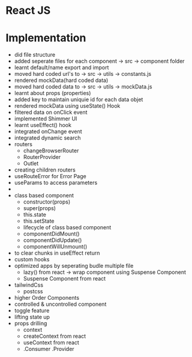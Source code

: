 # React JS

# Implementation
  - did file structure
  - added seperate files for each component -> src -> component folder
  - learnt default/name export and import
  - moved hard coded url's to -> src -> utils -> constants.js
  - rendered mockData(hard coded data)
  - moved hard coded data to -> src -> utils -> mockData.js
  - learnt about props (properties)
  - added key to maintain uniquie id for each data objet
  - rendered mockData using useState() Hook
  - filtered data on onClick event
  - implemented Shimmer UI
  - learnt useEffect() hook
  - integrated onChange event
  - integrated dynamic search
  - routers
    - changeBrowserRouter
    - RouterProvider
    - Outlet
  - creating children routers
  - useRouteError for Error Page
  - useParams to access parameters
  - <Link>
  - class based component
    - constructor(props)
    - super(props)
    - this.state
    - this.setState
    - lifecycle of class based component
    - componentDidMount()
    - componentDidUpdate()
    - componentWillUnmount()
  - to clear chunks in useEffect return
  - custom hooks
  - optimized apps by seperating budle multiple file
    - lazy() from react -> wrap component using Suspense Component
    - Suspense Component from react
  - tailwindCss
    - postcss
  - higher Order Components
  - controlled & uncontrolled component
  - toggle feature 
  - lifting state up
  - props drilling
    - context
    - createContext from react
    - useContext from react
    - .Consumer .Provider
  